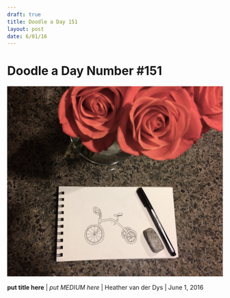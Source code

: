 ```yaml
---
draft: true
title: Doodle a Day 151
layout: post
date: 6/01/16
---
```


# Doodle a Day Number #151

![Doodle #150](/public/Photos/doodle151.jpg)

**put title here** | *put MEDIUM here* | Heather van der Dys | June 1, 2016
